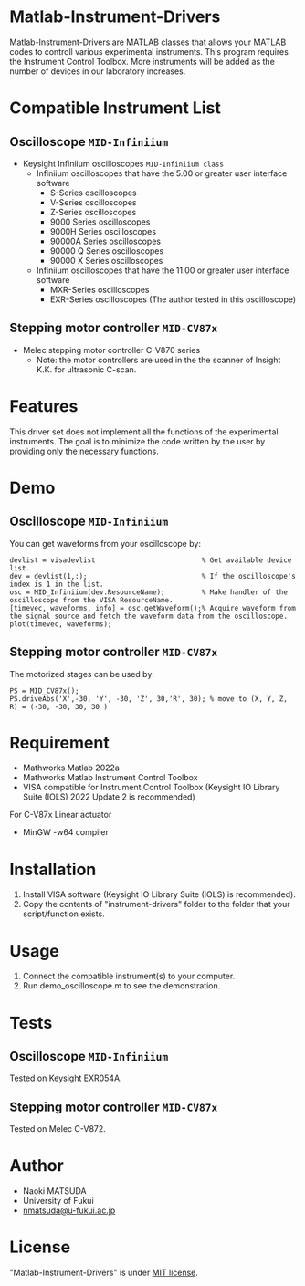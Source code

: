 # Matlab-Instrument-Drivers

Matlab-Instrument-Drivers are MATLAB classes that allows your MATLAB codes to controll various experimental instruments. 
This program requires the Instrument Control Toolbox.
More instruments will be added as the number of devices in our laboratory increases.

# Compatible Instrument List

## Oscilloscope `MID-Infiniium`

* Keysight Infiniium oscilloscopes `MID-Infiniium class`
	* Infiniium oscilloscopes that have the 5.00 or greater user interface software
		* S-Series oscilloscopes
		* V-Series oscilloscopes
		* Z-Series oscilloscopes
		* 9000 Series oscilloscopes
		* 9000H Series oscilloscopes
		* 90000A Series oscilloscopes
		* 90000 Q Series oscilloscopes
		* 90000 X Series oscilloscopes
	* Infiniium oscilloscopes that have the 11.00 or greater user interface software
		* MXR-Series oscilloscopes
		* EXR-Series oscilloscopes (The author tested in this oscilloscope)

## Stepping motor controller `MID-CV87x`

* Melec stepping motor controller C-V870 series
	* Note: the motor controllers are used in the the scanner of Insight K.K. for ultrasonic C-scan.


# Features

This driver set does not implement all the functions of the experimental instruments. 
The goal is to minimize the code written by the user by providing only the necessary functions.

# Demo

## Oscilloscope `MID-Infiniium`

You can get waveforms from your oscilloscope by:
```Matlab: Read waveforms from oscilloscope
devlist = visadevlist                          % Get available device list.
dev = devlist(1,:);                            % If the oscilloscope's index is 1 in the list. 
osc = MID_Infiniium(dev.ResourceName);         % Make handler of the oscilloscope from the VISA ResourceName.
[timevec, waveforms, info] = osc.getWaveform();% Acquire waveform from the signal source and fetch the waveform data from the oscilloscope.
plot(timevec, waveforms);
```
## Stepping motor controller `MID-CV87x`

The motorized stages can be used by:
```Matlab: Drive the motorized stage
PS = MID_CV87x();
PS.driveAbs('X',-30, 'Y', -30, 'Z', 30,'R', 30); % move to (X, Y, Z, R) = (-30, -30, 30, 30 )
```

# Requirement
 
* Mathworks Matlab 2022a
* Mathworks Matlab Instrument Control Toolbox
* VISA compatible for Instrument Control Toolbox (Keysight IO Library Suite (IOLS) 2022 Update 2 is recommended) 

For C-V87x Linear actuator
* MinGW -w64 compiler

# Installation

1. Install VISA software (Keysight IO Library Suite (IOLS) is recommended).
2. Copy the contents of "instrument-drivers" folder to the folder that your script/function exists.
 
# Usage

1. Connect the compatible instrument(s) to your computer.
2. Run demo_oscilloscope.m to see the demonstration. 
 
# Tests

## Oscilloscope `MID-Infiniium`

Tested on Keysight EXR054A.
 
## Stepping motor controller `MID-CV87x`

Tested on Melec C-V872.


# Author
 
* Naoki MATSUDA
* University of Fukui
* nmatsuda@u-fukui.ac.jp
 
# License
 
"Matlab-Instrument-Drivers" is under [MIT license](https://en.wikipedia.org/wiki/MIT_License).
 